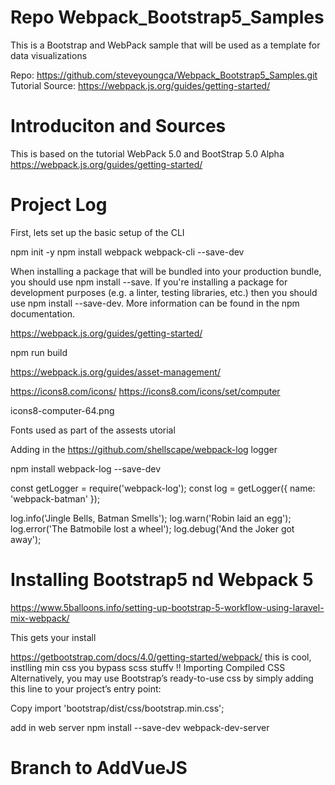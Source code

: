 # Repo Webpack_Bootstrap5_Samples
This is a Bootstrap and WebPack sample that will be used as a template for data visualizations


Repo: https://github.com/steveyoungca/Webpack_Bootstrap5_Samples.git
Tutorial Source: https://webpack.js.org/guides/getting-started/



# Introduciton and Sources
This is based on the tutorial WebPack 5.0 and BootStrap 5.0 Alpha https://webpack.js.org/guides/getting-started/ 


# Project Log

First, lets set up the basic setup of the CLI

npm init -y
npm install webpack webpack-cli --save-dev


When installing a package that will be bundled into your production bundle, you should use npm install --save. If you're installing a package for development purposes (e.g. a linter, testing libraries, etc.) then you should use npm install --save-dev. More information can be found in the npm documentation.


https://webpack.js.org/guides/getting-started/

npm run build

https://webpack.js.org/guides/asset-management/

https://icons8.com/icons/
https://icons8.com/icons/set/computer

icons8-computer-64.png

Fonts used as part of the assests utorial


Adding in the https://github.com/shellscape/webpack-log
logger 

npm install webpack-log --save-dev

const getLogger = require('webpack-log');
const log = getLogger({ name: 'webpack-batman' });

log.info('Jingle Bells, Batman Smells');
log.warn('Robin laid an egg');
log.error('The Batmobile lost a wheel');
log.debug('And the Joker got away');

# Installing Bootstrap5 nd Webpack 5
https://www.5balloons.info/setting-up-bootstrap-5-workflow-using-laravel-mix-webpack/

This gets your install


https://getbootstrap.com/docs/4.0/getting-started/webpack/
this is cool, instlling min css you bypass scss stuffv !!
Importing Compiled CSS
Alternatively, you may use Bootstrap’s ready-to-use css by simply adding this line to your project’s entry point:

Copy
import 'bootstrap/dist/css/bootstrap.min.css';

add in web server
npm install --save-dev webpack-dev-server

# Branch to AddVueJS

